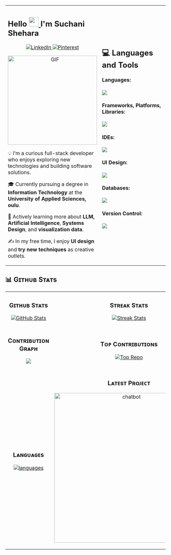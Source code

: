 
<table width="100%" align="center">
  <tr>
    <td width="40%">
<h2>Hello 
	<a href="https://github.com/Bouaskaoun" target="_self">
		<img src="https://media.giphy.com/media/hvRJCLFzcasrR4ia7z/giphy.gif" width="30">
	</a>
 I'm Suchani Shehara</h2>
	    <p align="center">
 <a href="https://www.linkedin.com/in/suchanis">
   <img src="https://img.shields.io/badge/linkedin-%230A66C2.svg?style=plastic&logo=linkedin&logoColor=white" alt="LinkedIn"/>
 </a>
 <a href="https://www.pinterest.com/susheha91/">
  <img src="https://img.shields.io/badge/pinterest-%23BD081C.svg?style=plastic&logo=pinterest&logoColor=white" alt="Pinterest"/>
</a>
</p>
<div align="center">
  <img alt="GIF" src="https://user-images.githubusercontent.com/74038190/212747903-e9bdf048-2dc8-41f9-b973-0e72ff07bfba.gif?raw=true" height="280" />
</div>
      	<p>💡 I’m a curious full-stack developer who enjoys exploring new technologies and building software solutions.</p>
	<p>🎓 Currently pursuing a degree in <strong>Information Technology</strong> at the <strong>University of Applied Sciences, oulu</strong>.</p>
	<p>🌱 Actively learning more about <strong>LLM, Artificial Intelligence</strong>, <strong>Systems Design</strong>, and <strong>visualization data</strong>.</p>
	<p>✍️ In my free time, I enjoy <strong>UI design</strong> and <strong>try new techniques</strong> as creative outlets.</p>
	    </td>
    <td width="60%">
      <h2>💻 Languages and Tools</h2>
      <h4>Languages:</h4>
      <p>
        <img src="https://skillicons.dev/icons?i=py,java,js,ts,html,css,md,kotlin&perline=8" />
      </p>
      <h4>Frameworks, Platforms, Libraries:</h4>
      <p>
        <img src="https://skillicons.dev/icons?i=nodejs,react,fastapi,nextjs,spring&perline=8" />
      </p>
      <h4>IDEs:</h4>
      <p>
        <img src="https://skillicons.dev/icons?i=vscode,androidstudio&perline=8" />
      </p>
      <h4>UI Design:</h4>
      <p>
        <img src="https://skillicons.dev/icons?i=figma&perline=8" />
      </p>
      <h4>Databases:</h4>
      <p>
        <img src="https://skillicons.dev/icons?i=mysql,postgres&perline=8" />
      </p>
      <h4>Version Control:</h4>
      <p>
        <img src="https://skillicons.dev/icons?i=github&perline=8" />
      </p>
    </td>
  </tr>
</table>

<h2 align="left">📊 Gɪᴛʜᴜʙ Sᴛᴀᴛs</h2>

<table width="100%">
  <tr>
    <td width="50%">
      <h3 align="center"><strong>Gɪᴛʜᴜʙ Sᴛᴀᴛs</strong></h3>
      <p align="center">
        <a href="https://github.com/WMSShehara">
          <img align="center" src="https://github-readme-stats.vercel.app/api?username=WMSShehara&count_private=true&show_icons=true&theme=nightowl" alt="GitHub Stats" />
        </a>
      </p>
    </td>
    <td width="50%">
      <h3 align="center"><strong>Sᴛʀᴇᴀᴋ Sᴛᴀᴛs</strong></h3>
      <p align="center">
        <a href="https://github.com/WMSShehara">
          <img align="center" src="https://streak-stats.demolab.com?user=WMSShehara&theme=nightowl" alt="Streak Stats" />
        </a>
      </p>
    </td>
  </tr>
  <tr>
    <td width="50%">
      <h3 align="center"><strong>Cᴏɴᴛʀɪʙᴜᴛɪᴏɴ Gʀᴀᴘʜ</strong></h3>
      <p align="center">
        <a href="https://github.com/WMSShehara">
          <img src="https://github-readme-activity-graph.vercel.app/graph?username=WMSShehara&bg_color=011627&color=79d3c3&line=c792ea&point=ffeb95&area=true&hide_border=false" border-radius="15">
        </a>
      </p>
    </td>
    <td width="50%">
      <h3 align="center"><strong>Tᴏᴘ Cᴏɴᴛʀɪʙᴜᴛɪᴏɴs</strong></h3>
      <p align="center">
        <a href="https://github.com/WMSShehara">
          <img align="center" src="https://github-contributor-stats.vercel.app/api?username=WMSShehara&limit=3&theme=nightowl&show_owner=true&combine_all_yearly_contributions=true" alt="Top Repo" />
        </a>
      </p>
    </td>
  </tr>
<tr>
	<td width="50%">
		<h3 align="center"><strong>Lᴀɴɢᴜᴀɢᴇs</strong></h3>
		<p align="center">
			<a href="https://github.com/WMSShehara">
	  			<img align="center" src="https://github-readme-stats.vercel.app/api/top-langs/?username=WMSShehara&theme=nightowl" alt="languages" />
			</a>
		</p>
	</td>
	<td width="50%">
      		<h3 align="center"><strong>Lᴀᴛᴇsᴛ Pʀᴏᴊᴇᴄᴛ</strong></h3>
     		 <p align="center">
        		<a href="https://github.com/WMSShehara/chatbot">
          			<img align="center" width="470" src="https://github-readme-stats.vercel.app/api/pin/?username=WMSShehara&repo=chatbot&theme=nightowl&show_owner=true" alt="chatbot" />
        		</a>
      		</p>
    	</td>
</tr>
</table>
<br />

